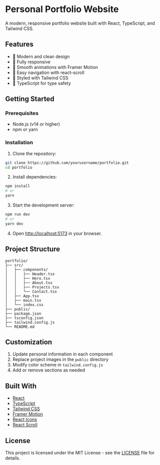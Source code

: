 # Personal Portfolio Website

A modern, responsive portfolio website built with React, TypeScript, and Tailwind CSS.

## Features

- 🎨 Modern and clean design
- 📱 Fully responsive
- 🚀 Smooth animations with Framer Motion
- 🎯 Easy navigation with react-scroll
- 💅 Styled with Tailwind CSS
- 📝 TypeScript for type safety

## Getting Started

### Prerequisites

- Node.js (v14 or higher)
- npm or yarn

### Installation

1. Clone the repository:
```bash
git clone https://github.com/yourusername/portfolio.git
cd portfolio
```

2. Install dependencies:
```bash
npm install
# or
yarn
```

3. Start the development server:
```bash
npm run dev
# or
yarn dev
```

4. Open [http://localhost:5173](http://localhost:5173) in your browser.

## Project Structure

```
portfolio/
├── src/
│   ├── components/
│   │   ├── Header.tsx
│   │   ├── Hero.tsx
│   │   ├── About.tsx
│   │   ├── Projects.tsx
│   │   └── Contact.tsx
│   ├── App.tsx
│   ├── main.tsx
│   └── index.css
├── public/
├── package.json
├── tsconfig.json
├── tailwind.config.js
└── README.md
```

## Customization

1. Update personal information in each component
2. Replace project images in the `public` directory
3. Modify color scheme in `tailwind.config.js`
4. Add or remove sections as needed

## Built With

- [React](https://reactjs.org/)
- [TypeScript](https://www.typescriptlang.org/)
- [Tailwind CSS](https://tailwindcss.com/)
- [Framer Motion](https://www.framer.com/motion/)
- [React Icons](https://react-icons.github.io/react-icons/)
- [React Scroll](https://github.com/fisshy/react-scroll)

## License

This project is licensed under the MIT License - see the [LICENSE](LICENSE) file for details. 